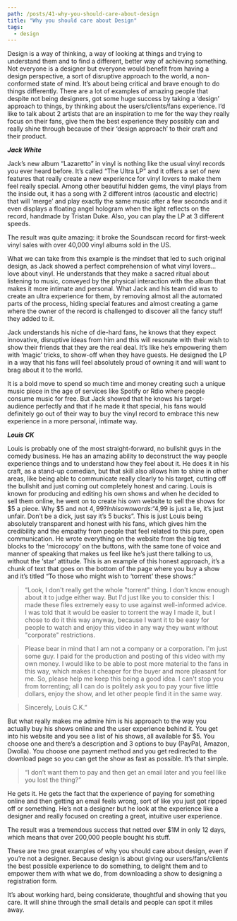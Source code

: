 ```yaml
---
path: /posts/41-why-you-should-care-about-design
title: "Why you should care about Design"
tags:
  - design
---
```


Design is a way of thinking, a way of looking at things and trying to understand them and to find a different, better way of achieving something.  Not everyone is a designer but everyone would benefit from having a design perspective, a sort of disruptive approach to the world, a non-conformed state of mind. It’s about being critical and brave enough to do things differently. 
There are a lot of examples of amazing people that despite not being designers, got some huge success by taking a ‘design’ approach to things, by thinking about the users/clients/fans experience. I’d like to talk about 2 artists that are an inspiration to me for the way they really focus on their fans, give them the best experience they possibly can and really shine through because of their ‘design approach’ to their craft and their product.

***Jack White***

Jack’s new album “Lazaretto” in vinyl is nothing like the usual vinyl records you ever heard before. It’s called “The Ultra LP” and it offers a set of new features that really create a new experience for vinyl lovers to make them feel really special. Among other beautiful hidden gems, the vinyl plays from the inside out, it has a song with 2 different intros (acoustic and electric) that will ‘merge’ and play exactly the same music after a few seconds and it even displays a floating angel hologram when the light reflects on the record, handmade by Tristan Duke.
Also, you can play the LP at 3 different speeds. 

The result was quite amazing: it broke the Soundscan record for first-week vinyl sales with over 40,000 vinyl albums sold in the US.

What we can take from this example is the mindset that led to such original design, as Jack showed a perfect comprehension of what vinyl lovers… love about vinyl. He understands that they make a sacred ritual about listening to music, conveyed by the physical interaction with the album that makes it more intimate and personal. What Jack and his team did was to create an ultra experience for them, by removing almost all the automated parts of the process, hiding special features and almost creating a game where the owner of the record is challenged to discover all the fancy stuff they added to it. 

Jack understands his niche of die-hard fans, he knows that they expect innovative, disruptive ideas from him and this will resonate with their wish to show their friends that they are the real deal. It’s like he’s empowering them with ‘magic’ tricks, to show-off when they have guests. He designed the LP in a way that his fans will feel absolutely proud of owning it and will want to brag about it to the world. 

It is a bold move to spend so much time and money creating such a unique music piece in the age of services like Spotify or Rdio where people consume music for free. But Jack showed that he knows his target-audience perfectly and that if he made it that special, his fans would definitely go out of their way to buy the vinyl record to embrace this new experience in a more personal, intimate way.


***Louis CK***

Louis is probably one of the most straight-forward, no bullshit guys in the comedy business. He has an amazing ability to deconstruct the way people experience things and to understand how they feel about it. He does it in his craft, as a stand-up comedian, but that skill also allows him to shine in other areas, like being able to communicate really clearly to his target, cutting off the bullshit and just coming out completely honest and caring. Louis is known for producing and editing his own shows and when he decided to sell them online, he went on to create his own website to sell the shows for $5 a piece. Why $5 and not $4,99? In his own words: “$4,99 is just a lie, it’s just unfair. Don’t be a dick, just say it’s 5 bucks”. This is just Louis being absolutely transparent and honest with his fans, which gives him the credibility and the empathy from people that feel related to this pure, open communication. He wrote everything on the website from the big text blocks to the ‘microcopy’ on the buttons, with the same tone of voice and manner of speaking that makes us feel like he’s just there talking to us, without the ‘star’ attitude. 
This is an example of  this honest approach, it’s a chunk of text that goes on the bottom of the page where you buy a show and it’s titled “To those who might wish to ‘torrent’ these shows:”

> “Look, I don't really get the whole "torrent" thing. I don't know enough about it to judge either way. But I'd just like you to consider this: I made these files extremely easy to use against well-informed advice. I was told that it would be easier to torrent the way I made it, but I chose to do it this way anyway, because I want it to be easy for people to watch and enjoy this video in any way they want without "corporate" restrictions.

> Please bear in mind that I am not a company or a corporation. I'm just some guy. I paid for the production and posting of this video with my own money. I would like to be able to post more material to the fans in this way, which makes it cheaper for the buyer and more pleasant for me. So, please help me keep this being a good idea. I can't stop you from torrenting; all I can do is politely ask you to pay your five little dollars, enjoy the show, and let other people find it in the same way.

> Sincerely, Louis C.K.”

But what really makes me admire him is his approach to the way you actually buy his shows online and the user experience behind it. You get into his website and you see a list of his shows, all available for $5. You choose one and there’s a description and 3 options to buy (PayPal, Amazon, Dwolla). You choose one payment method and you get redirected to the download page so you can get the show as fast as possible. It’s that simple.

> “I don’t want them to pay and then get an email later and you feel like you lost the thing?”

He gets it. He gets the fact that the experience of paying for something online and then getting an email feels wrong, sort of like you just got ripped off or something. He’s not a designer but he look at the experience like a designer and really focused on creating a great, intuitive user experience. 

The result was a tremendous success that netted over $1M in only 12 days, which means that over 200,000 people bought his stuff.

These are two great examples of why you should care about design, even if you’re not a designer. Because design is about giving our users/fans/clients the best possible experience to do something, to delight them and to empower them with what we do, from downloading a show to designing a registration form. 

It’s about working hard, being considerate, thoughtful and showing that you care. It will shine through the small details and people can spot it miles away.

